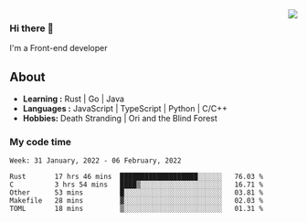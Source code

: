 <img align='right' src="https://github-readme-stats.vercel.app/api?username=strugglebak&show_icons=true">

### Hi there 👋

I'm a Front-end developer

## About

-  **Learning :** Rust | Go | Java
-  **Languages :** JavaScript | TypeScript | Python | C/C++
-  **Hobbies:** Death Stranding | Ori and the Blind Forest

### My code time

<!--START_SECTION:waka-->
```text
Week: 31 January, 2022 - 06 February, 2022

Rust       17 hrs 46 mins  ███████████████████░░░░░░   76.03 % 
C          3 hrs 54 mins   ████▒░░░░░░░░░░░░░░░░░░░░   16.71 % 
Other      53 mins         █░░░░░░░░░░░░░░░░░░░░░░░░   03.81 % 
Makefile   28 mins         ▓░░░░░░░░░░░░░░░░░░░░░░░░   02.03 % 
TOML       18 mins         ▒░░░░░░░░░░░░░░░░░░░░░░░░   01.31 % 
```
<!--END_SECTION:waka-->

